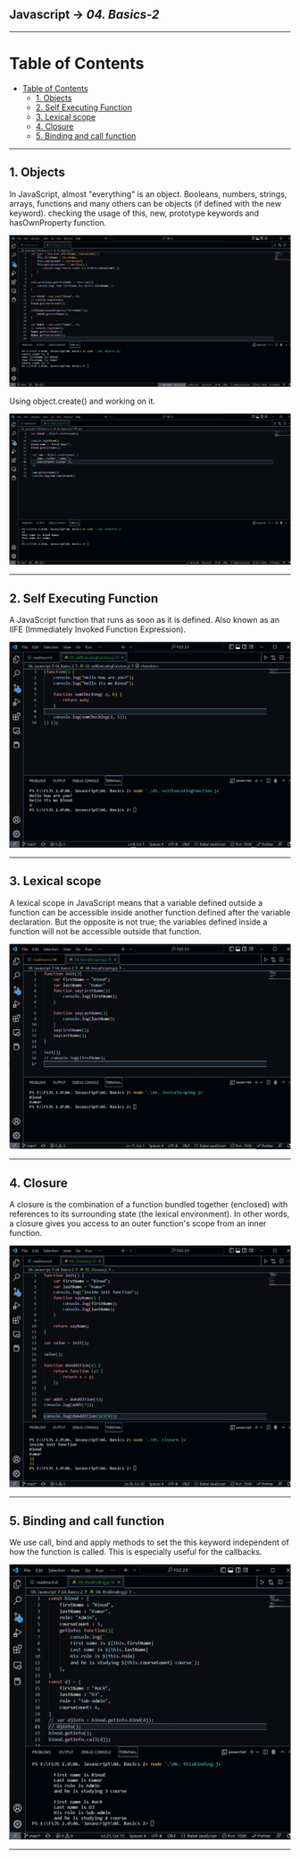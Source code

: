 ## Javascript -> <em>04. Basics-2</em> 

<hr/>

# Table of Contents
- [Table of Contents](#table-of-contents)
  - [1. Objects](#1-objects)
  - [2. Self Executing Function](#2-self-executing-function)
  - [3. Lexical scope](#3-lexical-scope)
  - [4. Closure](#4-closure)
  - [5. Binding and call function](#5-binding-and-call-function)

<hr/>

## 1. Objects

In JavaScript, almost "everything" is an object. Booleans, numbers, strings, arrays, functions and many others can be objects (if defined with the new keyword). 
checking the usage of this, new, prototype keywords and hasOwnProperty function.

![](./00.%20Output/01.%20Objects.png)

Using object.create() and working on it.

![](./00.%20Output/02.%20Objects2.png)

<hr/>

## 2. Self Executing Function

A JavaScript function that runs as soon as it is defined. Also known as an IIFE (Immediately Invoked Function Expression).

![](./00.%20Output/03.%20selfExecutingFunction.png)

<hr/>

## 3. Lexical scope

A lexical scope in JavaScript means that a variable defined outside a function can be accessible inside another function defined after the variable declaration. But the opposite is not true; the variables defined inside a function will not be accessible outside that function.

![](./00.%20Output/04.%20lexicalScoping.png)

<hr/>

## 4. Closure

A closure is the combination of a function bundled together (enclosed) with references to its surrounding state (the lexical environment). In other words, a closure gives you access to an outer function's scope from an inner function.

![](./00.%20Output/05.%20Closure.png)

<hr/>

## 5. Binding and call function

We use call, bind and apply methods to set the this keyword independent of how the function is called. This is especially useful for the callbacks.

![](./00.%20Output/06.%20thisBinding.png)

<hr/>
